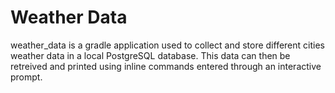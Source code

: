 # Weather Data

weather_data is a gradle application used to collect and store different cities weather data in a local PostgreSQL database. This data can then
be retreived and printed using inline commands entered through an interactive prompt.
